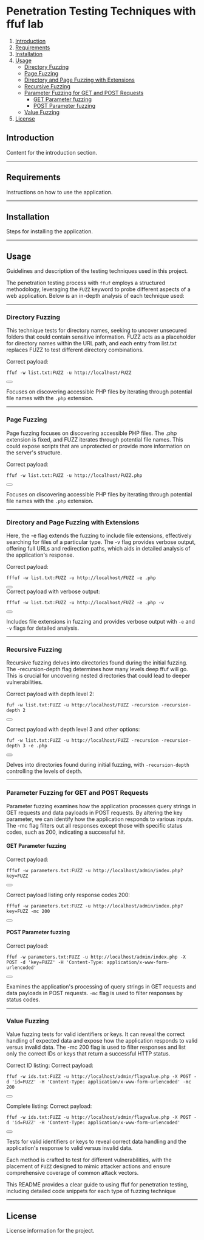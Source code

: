 # Penetration Testing Techniques with ffuf lab
1. [Introduction](#introduction)
2. [Requirements](#requirements)
3. [Installation](#installation)
4. [Usage](#usage)
   - [Directory Fuzzing](#directory-fuzzing)
   - [Page Fuzzing](#page_fuzzing)
   - [Directory and Page Fuzzing with Extensions](#directory-and-page-fuzzing-with-extensions)
   - [Recursive Fuzzing](#recursive-fuzzing)
   - [Parameter Fuzzing for GET and POST Requests](#parameter-fuzzing-for-get-and-post-requests)
     * [GET Parameter fuzzing](#get-parameter-fuzzing)
     * [POST Parameter fuzzing](#get-parameter-fuzzing)
   - [Value Fuzzing](#value-fuzzing)
5. [License](#license)

## Introduction
Content for the introduction section.

---

## Requirements
Instructions on how to use the application.

---

## Installation
Steps for installing the application.

---

## Usage
Guidelines and description of the testing techniques used in this project.

The penetration testing process with `ffuf` employs a structured methodology, leveraging the `FUZZ` keyword to probe different aspects of a web application. Below is an in-depth analysis of each technique used:

---

### Directory Fuzzing
This technique tests for directory names, seeking to uncover unsecured folders that could contain sensitive information. FUZZ acts as a placeholder for directory names within the URL path, and each entry from list.txt replaces FUZZ to test different directory combinations.

Correct payload:
<div class="code-snippet">
<pre><code>ffuf -w list.txt:FUZZ -u http://localhost/FUZZ</code></pre>
<button class="copy-button" onclick="copyToClipboard('ffuf -w list.txt:FUZZ -u http://localhost/FUZZ')"></button>
</div>

Focuses on discovering accessible PHP files by iterating through potential file names with the `.php` extension.


---

### Page Fuzzing
Page fuzzing focuses on discovering accessible PHP files. The .php extension is fixed, and FUZZ iterates through potential file names. This could expose scripts that are unprotected or provide more information on the server's structure.

Correct payload:
<div class="code-snippet">
<pre><code>ffuf -w list.txt:FUZZ -u http://localhost/FUZZ.php</code></pre>
<button class="copy-button" onclick="copyToClipboard('ffuf -w list.txt:FUZZ -u http://localhost/FUZZ.php')"></button>
</div>



Focuses on discovering accessible PHP files by iterating through potential file names with the `.php` extension.


---

### Directory and Page Fuzzing with Extensions
Here, the -e flag extends the fuzzing to include file extensions, effectively searching for files of a particular type. The -v flag provides verbose output, offering full URLs and redirection paths, which aids in detailed analysis of the application's response.

Correct payload:
<div class="code-snippet">
<pre><code>fffuf -w list.txt:FUZZ -u http://localhost/FUZZ -e .php</code></pre>
<button class="copy-button" onclick="copyToClipboard('fffuf -w list.txt:FUZZ -u http://localhost/FUZZ -e .php')"></button>
</div>
Correct payload with verbose output:
<div class="code-snippet">
<pre><code>fffuf -w list.txt:FUZZ -u http://localhost/FUZZ -e .php -v</code></pre>
<button class="copy-button" onclick="copyToClipboard('fffuf -w list.txt:FUZZ -u http://localhost/FUZZ -e .php -v')"></button>
</div>

<!-- ffuf -w list.txt:FUZZ -u http://localhost/FUZZ -e .php
ffuf -w list.txt:FUZZ -u http://localhost/FUZZ -e .php -v -->


Includes file extensions in fuzzing and provides verbose output with `-e` and `-v` flags for detailed analysis.

---

### Recursive Fuzzing
Recursive fuzzing delves into directories found during the initial fuzzing. The -recursion-depth flag determines how many levels deep ffuf will go. This is crucial for uncovering nested directories that could lead to deeper vulnerabilities.

Correct payload with depth level 2:
<div class="code-snippet">
<pre><code>fuf -w list.txt:FUZZ -u http://localhost/FUZZ -recursion -recursion-depth 2</code></pre>
<button class="copy-button" onclick="copyToClipboard('fuf -w list.txt:FUZZ -u http://localhost/FUZZ -recursion -recursion-depth 2')"></button>
</div>

Correct payload with depth level 3 and other options:
<div class="code-snippet">
<pre><code>fuf -w list.txt:FUZZ -u http://localhost/FUZZ -recursion -recursion-depth 3 -e .php</code></pre>
<button class="copy-button" onclick="copyToClipboard('fuf -w list.txt:FUZZ -u http://localhost/FUZZ -recursion -recursion-depth 3 -e .php')"></button>
</div>
<!-- fuf -w list.txt:FUZZ -u http://localhost/FUZZ -recursion -recursion-depth 2
ffuf -w list.txt:FUZZ -u http://localhost/FUZZ -recursion -recursion-depth 3 -e .php -->


Delves into directories found during initial fuzzing, with `-recursion-depth` controlling the levels of depth.

---

### Parameter Fuzzing for GET and POST Requests
Parameter fuzzing examines how the application processes query strings in GET requests and data payloads in POST requests. By altering the key parameter, we can identify how the application responds to various inputs. The -mc flag filters out all responses except those with specific status codes, such as 200, indicating a successful hit.


#### GET Parameter fuzzing
Correct payload:
<div class="code-snippet">
<pre><code>fffuf -w parameters.txt:FUZZ -u http://localhost/admin/index.php?key=FUZZ</code></pre>
<button class="copy-button" onclick="copyToClipboard('ffuf -w parameters.txt:FUZZ -u http://localhost/admin/index.php?key=FUZZ')"></button>
</div>

Correct payload listing only response codes 200:
<div class="code-snippet">
<pre><code>fffuf -w parameters.txt:FUZZ -u http://localhost/admin/index.php?key=FUZZ -mc 200</code></pre>
<button class="copy-button" onclick="copyToClipboard('ffuf -w parameters.txt:FUZZ -u http://localhost/admin/index.php?key=FUZZ -mc 200')"></button>
</div>
<!-- ffuf -w parameters.txt:FUZZ -u http://localhost/admin/index.php?key=FUZZ
ffuf -w parameters.txt:FUZZ -u http://localhost/admin/index.php?key=FUZZ -mc 200 -->


#### POST Parameter fuzzing
Correct payload:
<div class="code-snippet">
<pre><code>ffuf -w parameters.txt:FUZZ -u http://localhost/admin/index.php -X POST -d 'key=FUZZ' -H 'Content-Type: application/x-www-form-urlencoded'</code></pre>
<button class="copy-button" onclick="copyToClipboard('ffuf -w parameters.txt:FUZZ -u http://localhost/admin/index.php -X POST -d 'key=FUZZ' -H 'Content-Type: application/x-www-form-urlencoded')"></button>
</div>
<!-- ffuf -w parameters.txt:FUZZ -u http://localhost/admin/index.php -X POST -d 'key=FUZZ' -H 'Content-Type: application/x-www-form-urlencoded' -->

Examines the application's processing of query strings in GET requests and data payloads in POST requests. `-mc` flag is used to filter responses by status codes.

---

### Value Fuzzing
Value fuzzing tests for valid identifiers or keys. It can reveal the correct handling of expected data and expose how the application responds to valid versus invalid data. The -mc 200 flag is used to filter responses and list only the correct IDs or keys that return a successful HTTP status.

Correct ID listing:
Correct payload:
<div class="code-snippet">
<pre><code>ffuf -w ids.txt:FUZZ -u http://localhost/admin/flagvalue.php -X POST -d 'id=FUZZ' -H 'Content-Type: application/x-www-form-urlencoded' -mc 200</code></pre>
<button class="copy-button" onclick="copyToClipboard('ffuf -w ids.txt:FUZZ -u http://localhost/admin/flagvalue.php -X POST -d 'id=FUZZ' -H 'Content-Type: application/x-www-form-urlencoded' -mc 200')"></button>
</div>
<!-- ffuf -w ids.txt:FUZZ -u http://localhost/admin/flagvalue.php -X POST -d 'id=FUZZ' -H 'Content-Type: application/x-www-form-urlencoded' -mc 200 -->


Complete listing:
Correct payload:
<div class="code-snippet">
<pre><code>ffuf -w ids.txt:FUZZ -u http://localhost/admin/flagvalue.php -X POST -d 'id=FUZZ' -H 'Content-Type: application/x-www-form-urlencoded'</code></pre>
<button class="copy-button" onclick="copyToClipboard('ffuf -w ids.txt:FUZZ -u http://localhost/admin/flagvalue.php -X POST -d 'id=FUZZ' -H 'Content-Type: application/x-www-form-urlencoded')"></button>
</div>
<!-- ffuf -w ids.txt:FUZZ -u http://localhost/admin/flagvalue.php -X POST -d 'id=FUZZ' -H 'Content-Type: application/x-www-form-urlencoded' -->


Tests for valid identifiers or keys to reveal correct data handling and the application's response to valid versus invalid data.


Each method is crafted to test for different vulnerabilities, with the placement of `FUZZ` designed to mimic attacker actions and ensure comprehensive coverage of common attack vectors.


This README provides a clear guide to using ffuf for penetration testing, including detailed code snippets for each type of fuzzing technique

---

## License
License information for the project.